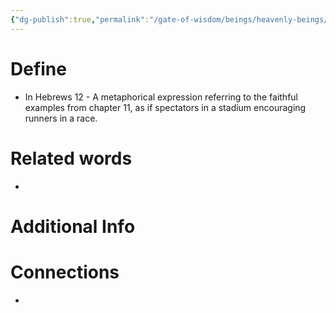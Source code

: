 ```yaml
---
{"dg-publish":true,"permalink":"/gate-of-wisdom/beings/heavenly-beings/cloud-of-witnesses/","tags":["#GateWisdom","HeavenlyBeing"]}
---
```


# Define
- In Hebrews 12 - A metaphorical expression referring to the faithful examples from chapter 11, as if spectators in a stadium encouraging runners in a race.



# Related words
- 

# Additional Info


# Connections
- 

